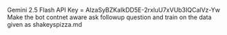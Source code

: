 Gemini 2.5 Flash
API Key = AIzaSyBZKaIkDD5E-2rxluU7xVUb3IQCalVz-Yw
Make the bot contnet aware ask followup question and train on the data given as shakeyspizza.md
